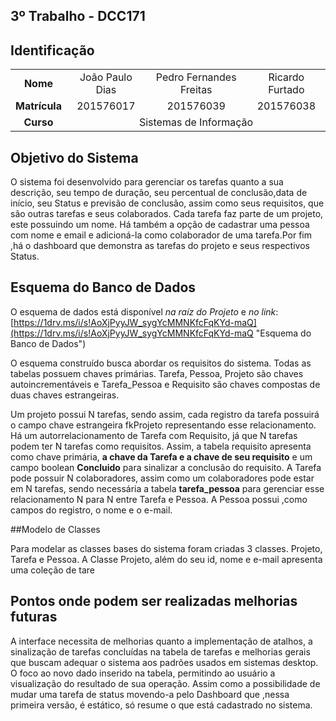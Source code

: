 ## 3º Trabalho - DCC171

## Identificação

<table>
    <tr align = "center">
		<td><b>Nome</b></td>
        <td>
			João Paulo Dias 
		</td>
		<td>
			Pedro Fernandes Freitas
		</td>
		<td>
			Ricardo Furtado
		</td>
    </tr>
	<tr align = "center">
		<td><b>Matrícula</b></td>
        <td>
			201576017
		</td>
		<td>
			201576039
		</td>
		<td>
			201576038
		</td>
    </tr>
	<tr align = "center">
		<td><b>Curso</b></td>
        <td colspan = 3 >
				Sistemas de Informação
		</td>
    </tr>
</table>




## Objetivo do Sistema
O sistema foi desenvolvido para gerenciar os tarefas quanto a sua descrição, seu tempo de duração, seu percentual de conclusão,data de início, seu Status e previsão de conclusão, assim como seus requisitos, que são outras tarefas e seus colaborados. Cada tarefa faz parte de um projeto, este possuindo um nome. Há também a opção de cadastrar uma pessoa com nome e email e adicioná-la como colaborador de uma tarefa.Por fim ,há o dashboard que demonstra as tarefas do projeto e seus respectivos Status. 

## Esquema do Banco de Dados
O esquema de dados está disponível _na raíz do Projeto_ e _no link_: [https://1drv.ms/i/s!AoXjPyyJW_sygYcMMNKfcFqKYd-maQ](https://1drv.ms/i/s!AoXjPyyJW_sygYcMMNKfcFqKYd-maQ "Esquema do Banco de Dados")

O esquema construído busca abordar os requisitos do sistema. Todas as tabelas possuem chaves primárias. Tarefa, Pessoa, Projeto são chaves autoincrementáveis e Tarefa_Pessoa e Requisito são chaves compostas de duas chaves estrangeiras.

Um projeto possui N tarefas, sendo assim, cada registro da tarefa possuirá o campo chave estrangeira fkProjeto representando esse relacionamento. Há um autorrelacionamento de Tarefa com Requisito, já que N tarefas podem ter N tarefas como requisitos. Assim, a tabela requisito apresenta como chave primária, **a chave da Tarefa e a chave de seu requisito** e um campo boolean **Concluido** para sinalizar a conclusão do requisito. A Tarefa pode possuir N colaboradores, assim como um colaboradores pode estar em N tarefas, sendo necessária a tabela **tarefa_pessoa** para gerenciar esse relacionamento N para N entre Tarefa e Pessoa. A Pessoa possui ,como campos do registro, o nome e o e-mail. 

##Modelo de Classes

Para modelar as classes bases do sistema foram criadas 3 classes. Projeto, Tarefa e Pessoa.
A Classe Projeto, além do seu id, nome e e-mail apresenta uma coleção de tare


## Pontos onde podem ser realizadas melhorias futuras

A interface necessita de melhorias quanto a implementação de atalhos, a sinalização de tarefas concluídas na tabela de tarefas e melhorias gerais que buscam adequar o sistema aos padrões usados em sistemas desktop. O foco ao novo dado inserido na tabela, permitindo ao usuário a visualização do resultado de sua operação. Assim como a possibilidade de mudar uma tarefa de status movendo-a pelo Dashboard que ,nessa primeira versão, é estático, só resume o que está cadastrado no sistema.

